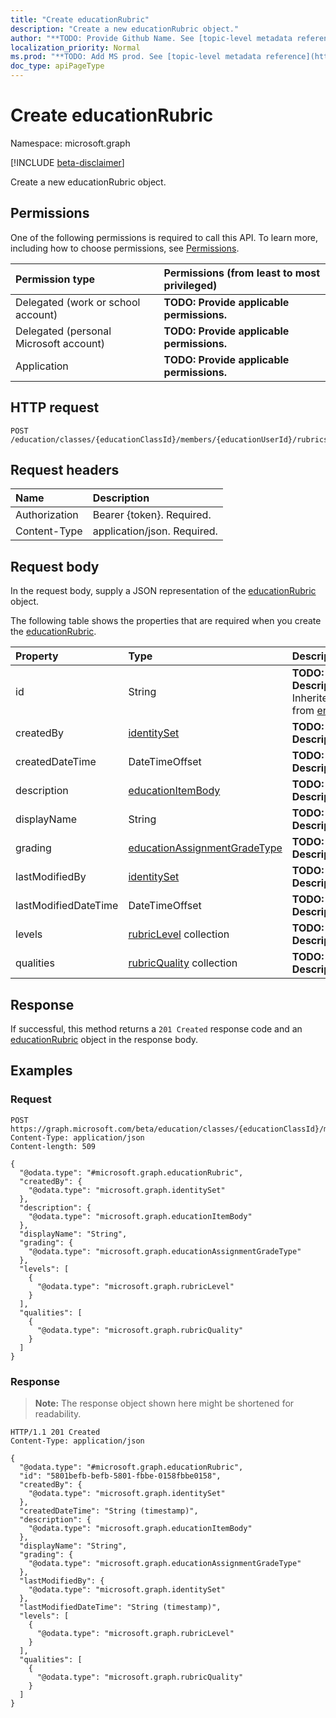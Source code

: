 ```yaml
---
title: "Create educationRubric"
description: "Create a new educationRubric object."
author: "**TODO: Provide Github Name. See [topic-level metadata reference](https://msgo.azurewebsites.net/add/document/guidelines/metadata.html#topic-level-metadata)**"
localization_priority: Normal
ms.prod: "**TODO: Add MS prod. See [topic-level metadata reference](https://msgo.azurewebsites.net/add/document/guidelines/metadata.html#topic-level-metadata)**"
doc_type: apiPageType
---
```


# Create educationRubric
Namespace: microsoft.graph

[!INCLUDE [beta-disclaimer](../../includes/beta-disclaimer.md)]

Create a new educationRubric object.

## Permissions
One of the following permissions is required to call this API. To learn more, including how to choose permissions, see [Permissions](/graph/permissions-reference).

|Permission type|Permissions (from least to most privileged)|
|:---|:---|
|Delegated (work or school account)|**TODO: Provide applicable permissions.**|
|Delegated (personal Microsoft account)|**TODO: Provide applicable permissions.**|
|Application|**TODO: Provide applicable permissions.**|

## HTTP request

<!-- {
  "blockType": "ignored"
}
-->
``` http
POST /education/classes/{educationClassId}/members/{educationUserId}/rubrics
```

## Request headers
|Name|Description|
|:---|:---|
|Authorization|Bearer {token}. Required.|
|Content-Type|application/json. Required.|

## Request body
In the request body, supply a JSON representation of the [educationRubric](../resources/educationrubric.md) object.

The following table shows the properties that are required when you create the [educationRubric](../resources/educationrubric.md).

|Property|Type|Description|
|:---|:---|:---|
|id|String|**TODO: Add Description** Inherited from [entity](../resources/entity.md)|
|createdBy|[identitySet](../resources/identityset.md)|**TODO: Add Description**|
|createdDateTime|DateTimeOffset|**TODO: Add Description**|
|description|[educationItemBody](../resources/educationitembody.md)|**TODO: Add Description**|
|displayName|String|**TODO: Add Description**|
|grading|[educationAssignmentGradeType](../resources/educationassignmentgradetype.md)|**TODO: Add Description**|
|lastModifiedBy|[identitySet](../resources/identityset.md)|**TODO: Add Description**|
|lastModifiedDateTime|DateTimeOffset|**TODO: Add Description**|
|levels|[rubricLevel](../resources/rubriclevel.md) collection|**TODO: Add Description**|
|qualities|[rubricQuality](../resources/rubricquality.md) collection|**TODO: Add Description**|



## Response

If successful, this method returns a `201 Created` response code and an [educationRubric](../resources/educationrubric.md) object in the response body.

## Examples

### Request
<!-- {
  "blockType": "request",
  "name": "create_educationrubric_from_"
}
-->
``` http
POST https://graph.microsoft.com/beta/education/classes/{educationClassId}/members/{educationUserId}/rubrics
Content-Type: application/json
Content-length: 509

{
  "@odata.type": "#microsoft.graph.educationRubric",
  "createdBy": {
    "@odata.type": "microsoft.graph.identitySet"
  },
  "description": {
    "@odata.type": "microsoft.graph.educationItemBody"
  },
  "displayName": "String",
  "grading": {
    "@odata.type": "microsoft.graph.educationAssignmentGradeType"
  },
  "levels": [
    {
      "@odata.type": "microsoft.graph.rubricLevel"
    }
  ],
  "qualities": [
    {
      "@odata.type": "microsoft.graph.rubricQuality"
    }
  ]
}
```


### Response
>**Note:** The response object shown here might be shortened for readability.
<!-- {
  "blockType": "response",
  "truncated": true,
  "@odata.type": "microsoft.graph.educationRubric"
}
-->
``` http
HTTP/1.1 201 Created
Content-Type: application/json

{
  "@odata.type": "#microsoft.graph.educationRubric",
  "id": "5801befb-befb-5801-fbbe-0158fbbe0158",
  "createdBy": {
    "@odata.type": "microsoft.graph.identitySet"
  },
  "createdDateTime": "String (timestamp)",
  "description": {
    "@odata.type": "microsoft.graph.educationItemBody"
  },
  "displayName": "String",
  "grading": {
    "@odata.type": "microsoft.graph.educationAssignmentGradeType"
  },
  "lastModifiedBy": {
    "@odata.type": "microsoft.graph.identitySet"
  },
  "lastModifiedDateTime": "String (timestamp)",
  "levels": [
    {
      "@odata.type": "microsoft.graph.rubricLevel"
    }
  ],
  "qualities": [
    {
      "@odata.type": "microsoft.graph.rubricQuality"
    }
  ]
}
```

